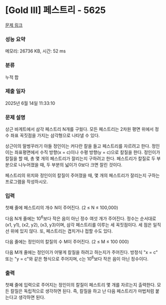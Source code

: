 # [Gold III] 페스트리 - 5625 

[문제 링크](https://www.acmicpc.net/problem/5625) 

### 성능 요약

메모리: 26736 KB, 시간: 52 ms

### 분류

누적 합

### 제출 일자

2025년 6월 14일 11:33:10

### 문제 설명

<p>상근 바게트에서 삼각 페스트리 N개를 구웠다. 모든 페스트리는 2차원 평면 위에서 정수 좌표 꼭짓점을 가지는 삼각형으로 나타낼 수 있다.</p>

<p>상근이의 말썽꾸러기 아들 정인이는 커다란 칼을 들고 페스트리를 자르려고 한다. 정인이는 좌표평면에서 수직 방향(x = c)이나 수평 방향(y = c)으로 칼질을 한다. 정인이가 칼질을 할 때, 총 몇 개의 페스트리가 잘리는지 구하려고 한다. 페스트리가 칼질로 두 부분으로 나누어졌을 때, 두 부분의 넓이가 0보다 크면 잘린 것이다.</p>

<p>페스트리의 위치와 정인이의 칼질이 주어졌을 때, 몇 개의 페스트리가 잘리는지 구하는 프로그램을 작성하시오.</p>

### 입력 

 <p>첫째 줄에 페스트리의 개수 N이 주어진다. (2 ≤ N ≤ 100,000)</p>

<p>다음 N개 줄에는 10<sup>6</sup>보다 작은 음이 아닌 정수 여섯 개가 주어진다. 정수는 순서대로 (x1, y1), (x2, y2), (x3, y3)이며, 삼각 페스트리를 이루는 세 꼭짓점이다. 세 점은 일직선 위에 있지 않다. 또, 페스트리는 겹치거나 접할 수도 있다.</p>

<p>다음 줄에는 정인이의 칼질의 수 M이 주어진다. (2 ≤ M ≤ 100 000)</p>

<p>다음 M개 줄에는 정인이가 어떻게 칼질을 하려고 하는지가 주어진다. 방정식 "x = c" 또는 "y = c"와 같은 형식으로 주어지며, c는 10<sup>6</sup>보다 작은 음이 아닌 정수이다.</p>

### 출력 

 <p>첫째 줄에 입력으로 주어지는 정인이의 칼질이 페스트리 몇 개를 자르는지 출력한다. 모든 칼질은 독립적으로 생각하면 된다. 즉, 칼질을 하고 난 다음 페스트리가 마법처럼 붙는다고 생각하면 된다.</p>

